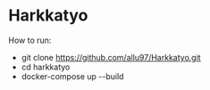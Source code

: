 # Harkkatyo
How to run:
  - git clone https://github.com/allu97/Harkkatyo.git
  - cd harkkatyo
  - docker-compose up --build
